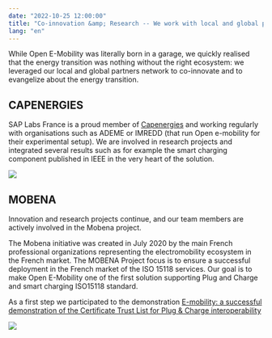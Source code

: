 ```yaml
---
date: "2022-10-25 12:00:00"
title: "Co-innovation &amp; Research -- We work with local and global partners"
lang: "en"
---
```


While Open E-Mobility was literally born in a garage, we quickly realised that the energy transition was nothing without the right ecosystem: we leveraged our local and global partners network to co-innovate and to evangelize about the energy transition.

## CAPENERGIES
SAP Labs France is a proud member of [Capenergies](https://www.capenergies.fr/en/) and working regularly with organisations such as ADEME or IMREDD (that run Open e-mobility for their experimental setup). We are involved in research projects and integrated several results such as for example the smart charging component published in IEEE in the very heart of the solution.

![](*<?=$rbase?>*/img/capenergies.png)

## MOBENA
Innovation and research projects continue, and our team members are actively involved in the Mobena project.

The Mobena initiative was created in July 2020 by the main French professional organizations representing the electromobility ecosystem in the French market. The MOBENA Project focus is to ensure a successful deployment in the French market of the ISO 15118 services. Our goal is to make Open E-Mobility one of the first solution supporting Plug and Charge and smart charging ISO15118 standard.

As a first step we participated to the demonstration [E-mobility: a successful demonstration of the Certificate Trust List for Plug & Charge interoperability](http://www.vedecom.fr/e-mobility-a-successfull-demonstration-of-the-certificate-trust-list-for-plug-charge-interoperability/?lang=en)

![](*<?=$rbase?>*/img/mobena-project.png)

